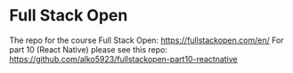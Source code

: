 # Full Stack Open
The repo for the course Full Stack Open: https://fullstackopen.com/en/
For part 10 (React Native) please see this repo: https://github.com/alko5923/fullstackopen-part10-reactnative
